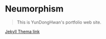 # Neumorphism <!-- omit in toc -->

> This is YunDongHwan's portfolio web site.

[Jekyll Thema link](https://github.com/longpdo/neumorphism)
